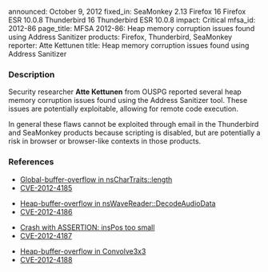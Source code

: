 announced: October 9, 2012
fixed_in: SeaMonkey 2.13
          Firefox 16
          Firefox ESR 10.0.8
          Thunderbird 16
          Thunderbird ESR 10.0.8
impact: Critical
mfsa_id: 2012-86
page_title: MFSA 2012-86: Heap memory corruption issues found using Address Sanitizer
products: Firefox, Thunderbird, SeaMonkey
reporter: Atte Kettunen
title: Heap memory corruption issues found using Address Sanitizer

<h3>Description</h3>

<p>Security researcher <strong>Atte Kettunen</strong> from OUSPG reported
several heap memory corruption issues found using the Address Sanitizer tool.
These issues are potentially exploitable, allowing for remote code execution.
</p>

<p class="note">In general these flaws cannot be exploited through email in the
Thunderbird and SeaMonkey products because scripting is disabled, but are
potentially a risk in browser or browser-like contexts in those products.</p>


<h3>References</h3>

<ul>
  <li><a href="https://bugzilla.mozilla.org/show_bug.cgi?id=785753">
      Global-buffer-overflow in nsCharTraits::length </a></li>
  <li><a href="http://cve.mitre.org/cgi-bin/cvename.cgi?name=CVE-2012-4185" class="ex-ref">CVE-2012-4185</a></li>
</ul>

<ul>
  <li><a href="https://bugzilla.mozilla.org/show_bug.cgi?id=785967">
      Heap-buffer-overflow in nsWaveReader::DecodeAudioData</a></li>
  <li><a href="http://cve.mitre.org/cgi-bin/cvename.cgi?name=CVE-2012-4186" class="ex-ref">CVE-2012-4186</a></li>
</ul>

<ul>
  <li><a href="https://bugzilla.mozilla.org/show_bug.cgi?id=787493">
      Crash with ASSERTION: insPos too small</a></li>
  <li><a href="http://cve.mitre.org/cgi-bin/cvename.cgi?name=CVE-2012-4187" class="ex-ref">CVE-2012-4187</a></li>
</ul>

<ul>
  <li><a href="https://bugzilla.mozilla.org/show_bug.cgi?id=787722">
      Heap-buffer-overflow in Convolve3x3</a></li>
  <li><a href="http://cve.mitre.org/cgi-bin/cvename.cgi?name=CVE-2012-4188" class="ex-ref">CVE-2012-4188</a></li>
</ul>





